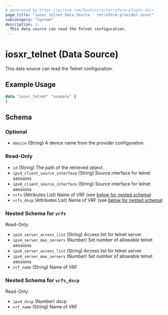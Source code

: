 ```yaml
---
# generated by https://github.com/hashicorp/terraform-plugin-docs
page_title: "iosxr_telnet Data Source - terraform-provider-iosxr"
subcategory: "System"
description: |-
  This data source can read the Telnet configuration.
---
```


# iosxr_telnet (Data Source)

This data source can read the Telnet configuration.

## Example Usage

```terraform
data "iosxr_telnet" "example" {
}
```

<!-- schema generated by tfplugindocs -->
## Schema

### Optional

- `device` (String) A device name from the provider configuration.

### Read-Only

- `id` (String) The path of the retrieved object.
- `ipv4_client_source_interface` (String) Source interface for telnet sessions
- `ipv6_client_source_interface` (String) Source interface for telnet sessions
- `vrfs` (Attributes List) Name of VRF (see [below for nested schema](#nestedatt--vrfs))
- `vrfs_dscp` (Attributes List) Name of VRF (see [below for nested schema](#nestedatt--vrfs_dscp))

<a id="nestedatt--vrfs"></a>
### Nested Schema for `vrfs`

Read-Only:

- `ipv4_server_access_list` (String) Access list for telnet server
- `ipv4_server_max_servers` (Number) Set number of allowable telnet sessions
- `ipv6_server_access_list` (String) Access list for telnet server
- `ipv6_server_max_servers` (Number) Set number of allowable telnet sessions
- `vrf_name` (String) Name of VRF


<a id="nestedatt--vrfs_dscp"></a>
### Nested Schema for `vrfs_dscp`

Read-Only:

- `ipv4_dscp` (Number) dscp
- `vrf_name` (String) Name of VRF
